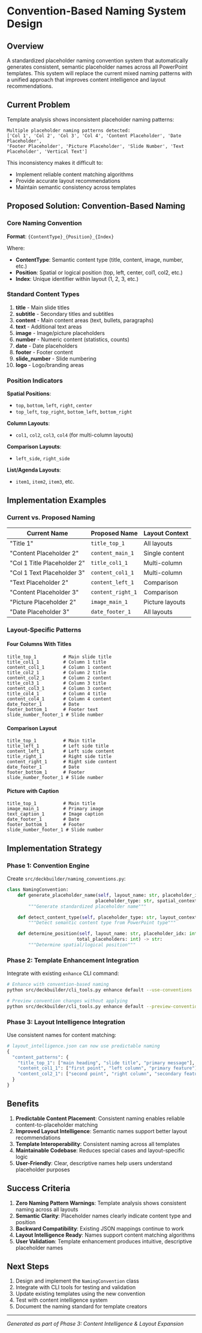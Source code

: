 # Convention-Based Naming System Design

## Overview

A standardized placeholder naming convention system that automatically generates consistent, semantic placeholder names across all PowerPoint templates. This system will replace the current mixed naming patterns with a unified approach that improves content intelligence and layout recommendations.

## Current Problem

Template analysis shows inconsistent placeholder naming patterns:
```
Multiple placeholder naming patterns detected:
['Col 1', 'Col 2', 'Col 3', 'Col 4', 'Content Placeholder', 'Date Placeholder',
'Footer Placeholder', 'Picture Placeholder', 'Slide Number', 'Text Placeholder', 'Vertical Text']
```

This inconsistency makes it difficult to:
- Implement reliable content matching algorithms
- Provide accurate layout recommendations
- Maintain semantic consistency across templates

## Proposed Solution: Convention-Based Naming

### Core Naming Convention

**Format**: `{ContentType}_{Position}_{Index}`

Where:
- **ContentType**: Semantic content type (title, content, image, number, etc.)
- **Position**: Spatial or logical position (top, left, center, col1, col2, etc.)
- **Index**: Unique identifier within layout (1, 2, 3, etc.)

### Standard Content Types

1. **title** - Main slide titles
2. **subtitle** - Secondary titles and subtitles
3. **content** - Main content areas (text, bullets, paragraphs)
4. **text** - Additional text areas
5. **image** - Image/picture placeholders
6. **number** - Numeric content (statistics, counts)
7. **date** - Date placeholders
8. **footer** - Footer content
9. **slide_number** - Slide numbering
10. **logo** - Logo/branding areas

### Position Indicators

**Spatial Positions**:
- `top`, `bottom`, `left`, `right`, `center`
- `top_left`, `top_right`, `bottom_left`, `bottom_right`

**Column Layouts**:
- `col1`, `col2`, `col3`, `col4` (for multi-column layouts)

**Comparison Layouts**:
- `left_side`, `right_side`

**List/Agenda Layouts**:
- `item1`, `item2`, `item3`, etc.

## Implementation Examples

### Current vs. Proposed Naming

| Current Name | Proposed Name | Layout Context |
|--------------|---------------|----------------|
| "Title 1" | `title_top_1` | All layouts |
| "Content Placeholder 2" | `content_main_1` | Single content |
| "Col 1 Title Placeholder 2" | `title_col1_1` | Multi-column |
| "Col 1 Text Placeholder 3" | `content_col1_1` | Multi-column |
| "Text Placeholder 2" | `content_left_1` | Comparison |
| "Content Placeholder 3" | `content_right_1` | Comparison |
| "Picture Placeholder 2" | `image_main_1` | Picture layouts |
| "Date Placeholder 3" | `date_footer_1` | All layouts |

### Layout-Specific Patterns

#### Four Columns With Titles
```
title_top_1          # Main slide title
title_col1_1         # Column 1 title
content_col1_1       # Column 1 content
title_col2_1         # Column 2 title
content_col2_1       # Column 2 content
title_col3_1         # Column 3 title
content_col3_1       # Column 3 content
title_col4_1         # Column 4 title
content_col4_1       # Column 4 content
date_footer_1        # Date
footer_bottom_1      # Footer text
slide_number_footer_1 # Slide number
```

#### Comparison Layout
```
title_top_1          # Main title
title_left_1         # Left side title
content_left_1       # Left side content
title_right_1        # Right side title
content_right_1      # Right side content
date_footer_1        # Date
footer_bottom_1      # Footer
slide_number_footer_1 # Slide number
```

#### Picture with Caption
```
title_top_1          # Main title
image_main_1         # Primary image
text_caption_1       # Image caption
date_footer_1        # Date
footer_bottom_1      # Footer
slide_number_footer_1 # Slide number
```

## Implementation Strategy

### Phase 1: Convention Engine
Create `src/deckbuilder/naming_conventions.py`:

```python
class NamingConvention:
    def generate_placeholder_name(self, layout_name: str, placeholder_idx: int,
                                 placeholder_type: str, spatial_context: dict) -> str:
        """Generate standardized placeholder name"""

    def detect_content_type(self, placeholder_type: str, layout_context: str) -> str:
        """Detect semantic content type from PowerPoint type"""

    def determine_position(self, layout_name: str, placeholder_idx: int,
                          total_placeholders: int) -> str:
        """Determine spatial/logical position"""
```

### Phase 2: Template Enhancement Integration
Integrate with existing `enhance` CLI command:

```bash
# Enhance with convention-based naming
python src/deckbuilder/cli_tools.py enhance default --use-conventions

# Preview convention changes without applying
python src/deckbuilder/cli_tools.py enhance default --preview-conventions
```

### Phase 3: Layout Intelligence Integration
Use consistent names for content matching:

```python
# layout_intelligence.json can now use predictable naming
{
  "content_patterns": {
    "title_top_1": ["main heading", "slide title", "primary message"],
    "content_col1_1": ["first point", "left column", "primary feature"],
    "content_col2_1": ["second point", "right column", "secondary feature"]
  }
}
```

## Benefits

1. **Predictable Content Placement**: Consistent naming enables reliable content-to-placeholder matching
2. **Improved Layout Intelligence**: Semantic names support better layout recommendations
3. **Template Interoperability**: Consistent naming across all templates
4. **Maintainable Codebase**: Reduces special cases and layout-specific logic
5. **User-Friendly**: Clear, descriptive names help users understand placeholder purposes

## Success Criteria

1. **Zero Naming Pattern Warnings**: Template analysis shows consistent naming across all layouts
2. **Semantic Clarity**: Placeholder names clearly indicate content type and position
3. **Backward Compatibility**: Existing JSON mappings continue to work
4. **Layout Intelligence Ready**: Names support content matching algorithms
5. **User Validation**: Template enhancement produces intuitive, descriptive placeholder names

## Next Steps

1. Design and implement the `NamingConvention` class
2. Integrate with CLI tools for testing and validation
3. Update existing templates using the new convention
4. Test with content intelligence system
5. Document the naming standard for template creators

---
*Generated as part of Phase 3: Content Intelligence & Layout Expansion*
